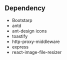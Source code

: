 ## Dependency

- Bootstarp
- antd
- ant-design icons
- toastify
- http-proxy-middleware
- express
- react-image-file-resizer
